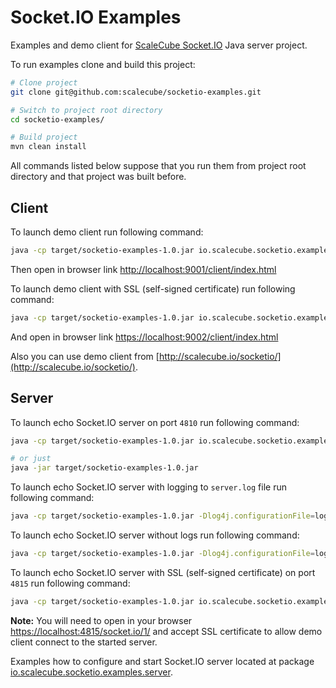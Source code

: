 # Socket.IO Examples

Examples and demo client for [ScaleCube Socket.IO](https://github.com/scalecube/socketio) Java server project.

To run examples clone and build this project:
  
``` bash
# Clone project
git clone git@github.com:scalecube/socketio-examples.git

# Switch to project root directory
cd socketio-examples/

# Build project
mvn clean install
```

All commands listed below suppose that you run them from project root directory and that project was built before. 

## Client

To launch demo client run following command:

``` bash
java -cp target/socketio-examples-1.0.jar io.scalecube.socketio.examples.client.ClientLauncher
```

Then open in browser link [http://localhost:9001/client/index.html](http://localhost:9001/client/index.html)

To launch demo client with SSL (self-signed certificate) run following command:
 
``` bash
java -cp target/socketio-examples-1.0.jar io.scalecube.socketio.examples.client.SslClientLauncher
```

And open in browser link [https://localhost:9002/client/index.html](https://localhost:9002/client/index.html)

Also you can use demo client from [http://scalecube.io/socketio/](http://scalecube.io/socketio/).

## Server

To launch echo Socket.IO server on port `4810` run following command:
 
``` bash
java -cp target/socketio-examples-1.0.jar io.scalecube.socketio.examples.server.ServerLauncher

# or just
java -jar target/socketio-examples-1.0.jar
```

To launch echo Socket.IO server with logging to `server.log` file run following command:
 
``` bash
java -cp target/socketio-examples-1.0.jar -Dlog4j.configurationFile=log4j2-file.xml io.scalecube.socketio.examples.server.ServerLauncher 
```

To launch echo Socket.IO server without logs run following command:

``` bash
java -cp target/socketio-examples-1.0.jar -Dlog4j.configurationFile=log4j2-off.xml io.scalecube.socketio.examples.server.ServerLauncher 
```

To launch echo Socket.IO server with SSL (self-signed certificate) on port `4815` run following command: 

``` bash
java -cp target/socketio-examples-1.0.jar io.scalecube.socketio.examples.server.SslServerLauncher
```

**Note:** You will need to open in your browser [https://localhost:4815/socket.io/1/](https://localhost:4815/socket.io/1/) 
and accept SSL certificate to allow demo client connect to the started server.

Examples how to configure and start Socket.IO server located at package 
[io.scalecube.socketio.examples.server](https://github.com/scalecube/socketio-examples/tree/master/src/main/java/io/scalecube/socketio/examples/server).
